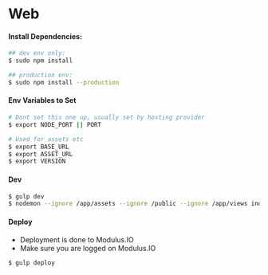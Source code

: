 # Web

#### Install Dependencies:
```bash
## dev env only:
$ sudo npm install

## production env:
$ sudo npm install --production
```

#### Env Variables to Set
```bash
# Dont set this one up, usually set by hosting provider
$ export NODE_PORT || PORT

# Used for assets etc
$ export BASE_URL
$ export ASSET_URL
$ export VERSION
```

#### Dev
```bash
$ gulp dev
$ nodemon --ignore /app/assets --ignore /public --ignore /app/views index.js
```

#### Deploy
- Deployment is done to Modulus.IO
- Make sure you are logged on Modulus.IO

```bash
$ gulp deploy
```
